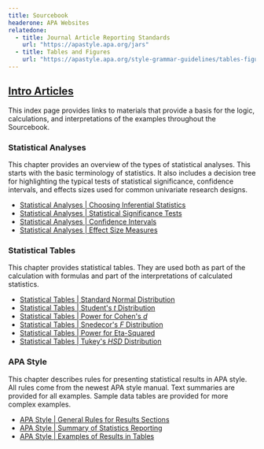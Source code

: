 ```yaml
---
title: Sourcebook
headerone: APA Websites
relatedone:
  - title: Journal Article Reporting Standards
    url: "https://apastyle.apa.org/jars"
  - title: Tables and Figures
    url: "https://apastyle.apa.org/style-grammar-guidelines/tables-figures"
---
```


## [Intro Articles](./index.md)

This index page provides links to materials that provide a basis for the logic, calculations, and interpretations of the examples throughout the Sourcebook.

### Statistical Analyses

This chapter provides an overview of the types of statistical analyses. This starts with the basic terminology of statistics. It also includes a decision tree for highlighting the typical tests of statistical significance, confidence intervals, and effects sizes used for common univariate research designs.

- [Statistical Analyses \| Choosing Inferential Statistics](./statistical-analyses/choosing.md)
- [Statistical Analyses \| Statistical Significance Tests](./statistical-analyses/significance.md)
- [Statistical Analyses \| Confidence Intervals](./statistical-analyses/confidence.md)
- [Statistical Analyses \| Effect Size Measures](./statistical-analyses/effects.md)

### Statistical Tables

This chapter provides statistical tables. They are used both as part of the calculation with formulas and part of the interpretations of calculated statistics. 

- [Statistical Tables \| Standard Normal Distribution](./statistical-tables/normal.md)
- [Statistical Tables \| Student's *t* Distribution](./statistical-tables/t.md)
- [Statistical Tables \| Power for Cohen's *d*](./statistical-tables/powerd.md)
- [Statistical Tables \| Snedecor's *F* Distribution](./statistical-tables/F.md)
- [Statistical Tables \| Power for Eta-Squared](./statistical-tables/powereta.md)
- [Statistical Tables \| Tukey's *HSD* Distribution](./statistical-tables/hsd.md)

### APA Style

This chapter describes rules for presenting statistical results in APA style. All rules come from the newest APA style manual. Text summaries are provided for all examples. Sample data tables are provided for more complex examples.

- [APA Style \| General Rules for Results Sections](./apa-style/general.md)
- [APA Style \| Summary of Statistics Reporting](./apa-style/summary.md)
- [APA Style \| Examples of Results in Tables](./apa-style/tables.md)
